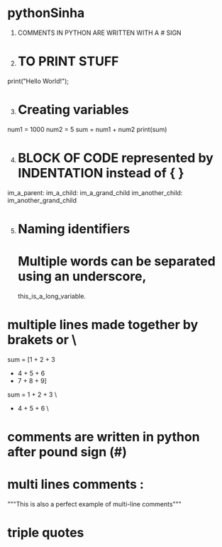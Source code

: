 # pythonSinha

1. COMMENTS IN PYTHON ARE WRITTEN WITH A # SIGN

2. # TO PRINT STUFF 
print("Hello World!");

3. # Creating variables
num1 = 1000
num2 = 5
sum  = num1 + num2
print(sum)

4. # BLOCK OF CODE represented by INDENTATION instead of { }
im_a_parent:
    im_a_child:
        im_a_grand_child
    im_another_child:
        im_another_grand_child
        
5. # Naming identifiers
   # Multiple words can be separated using an underscore, 
      
      this_is_a_long_variable.
      

# multiple lines made together by brakets or \
sum = [1 + 2 + 3 
+ 4 + 5 + 6
+ 7 + 8 + 9]

 sum = 1 + 2 + 3 \
+ 4 + 5 + 6 \

# comments are written in python after pound sign (#)

# multi lines comments : 
"""This is also a
perfect example of
multi-line comments"""
# triple quotes



